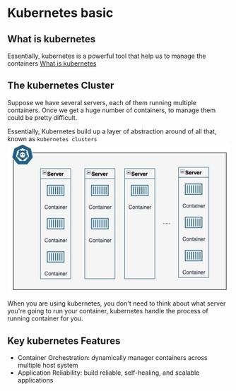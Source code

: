 # Kubernetes basic
## What is kubernetes
Essentially, kubernetes is a powerful tool that help us to manage the containers
[What is kubernetes](https://kubernetes.io/docs/concepts/overview/what-is-kubernetes/)


## The kubernetes Cluster
Suppose we have several servers, each of them running multiple containers. Once we get a huge number of containers, to manage them could be pretty difficult.

Essentially, Kubernetes build up a layer of abstraction around of all that, known as `kubernetes clusters`
![img](./img/why-k8s.jpg)

When you are using kubernetes, you don't need to think about what server you're going to run your container, kubernetes handle the process of running container for you.

## Key kubernetes Features
* Container Orchestration: dynamically manager containers across multiple host system
* Application Reliability: build reliable, self-healing, and scalable applications